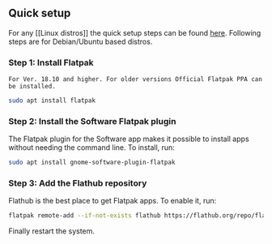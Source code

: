 ## Quick setup
For any [[Linux distros]] the quick setup steps can be found [here](https://flatpak.org/setup/). Following steps are for Debian/Ubuntu based distros. 

### Step 1: Install Flatpak
```ad-note
For Ver. 18.10 and higher. For older versions Official Flatpak PPA can be installed.
```
```bash
sudo apt install flatpak
```

### Step 2: Install the Software Flatpak plugin
The Flatpak plugin for the Software app makes it possible to install apps without needing the command line. To install, run:
```bash
sudo apt install gnome-software-plugin-flatpak
```

### Step 3: Add the Flathub repository
Flathub is the best place to get Flatpak apps. To enable it, run:
```bash
flatpak remote-add --if-not-exists flathub https://flathub.org/repo/flathub.flatpakrepo
```

Finally restart the system. 